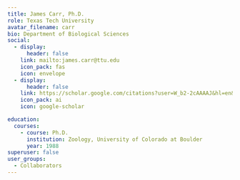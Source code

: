 ```yaml
---
title: James Carr, Ph.D.
role: Texas Tech University
avatar_filename: carr
bio: Department of Biological Sciences
social:
  - display:
      header: false
    link: mailto:james.carr@ttu.edu
    icon_pack: fas
    icon: envelope
  - display:
      header: false
    link: https://scholar.google.com/citations?user=W_b2-2cAAAAJ&hl=en&oi=ao
    icon_pack: ai
    icon: google-scholar

education:
  courses:
    - course: Ph.D.
      institution: Zoology, University of Colorado at Boulder
      year: 1988
superuser: false
user_groups:
  - Collaborators
---
```




